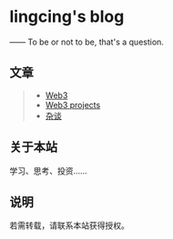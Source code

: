 lingcing's blog
===========
—— To be or not to be, that's a question.


## 文章
> * [Web3](/web3/)
> * [Web3 projects](/web3_projects/)
> * [杂谈](/growth/)

## 关于本站

学习、思考、投资……

## 说明

若需转载，请联系本站获得授权。